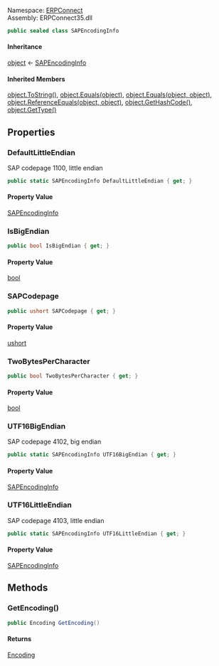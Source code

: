 
Namespace: [ERPConnect](index.md)  
Assembly: ERPConnect35.dll  

```csharp
public sealed class SAPEncodingInfo
```

#### Inheritance

[object](https://learn.microsoft.com/dotnet/api/system.object) ← 
[SAPEncodingInfo](ERPConnect.SAPEncodingInfo.md)

#### Inherited Members

[object.ToString\(\)](https://learn.microsoft.com/dotnet/api/system.object.tostring), 
[object.Equals\(object\)](https://learn.microsoft.com/dotnet/api/system.object.equals\#system\-object\-equals\(system\-object\)), 
[object.Equals\(object, object\)](https://learn.microsoft.com/dotnet/api/system.object.equals\#system\-object\-equals\(system\-object\-system\-object\)), 
[object.ReferenceEquals\(object, object\)](https://learn.microsoft.com/dotnet/api/system.object.referenceequals), 
[object.GetHashCode\(\)](https://learn.microsoft.com/dotnet/api/system.object.gethashcode), 
[object.GetType\(\)](https://learn.microsoft.com/dotnet/api/system.object.gettype)

## Properties

### <a id="ERPConnect_SAPEncodingInfo_DefaultLittleEndian"></a> DefaultLittleEndian

SAP codepage 1100, little endian

```csharp
public static SAPEncodingInfo DefaultLittleEndian { get; }
```

#### Property Value

 [SAPEncodingInfo](ERPConnect.SAPEncodingInfo.md)

### <a id="ERPConnect_SAPEncodingInfo_IsBigEndian"></a> IsBigEndian

```csharp
public bool IsBigEndian { get; }
```

#### Property Value

 [bool](https://learn.microsoft.com/dotnet/api/system.boolean)

### <a id="ERPConnect_SAPEncodingInfo_SAPCodepage"></a> SAPCodepage

```csharp
public ushort SAPCodepage { get; }
```

#### Property Value

 [ushort](https://learn.microsoft.com/dotnet/api/system.uint16)

### <a id="ERPConnect_SAPEncodingInfo_TwoBytesPerCharacter"></a> TwoBytesPerCharacter

```csharp
public bool TwoBytesPerCharacter { get; }
```

#### Property Value

 [bool](https://learn.microsoft.com/dotnet/api/system.boolean)

### <a id="ERPConnect_SAPEncodingInfo_UTF16BigEndian"></a> UTF16BigEndian

SAP codepage 4102, big endian

```csharp
public static SAPEncodingInfo UTF16BigEndian { get; }
```

#### Property Value

 [SAPEncodingInfo](ERPConnect.SAPEncodingInfo.md)

### <a id="ERPConnect_SAPEncodingInfo_UTF16LittleEndian"></a> UTF16LittleEndian

SAP codepage 4103, little endian

```csharp
public static SAPEncodingInfo UTF16LittleEndian { get; }
```

#### Property Value

 [SAPEncodingInfo](ERPConnect.SAPEncodingInfo.md)

## Methods

### <a id="ERPConnect_SAPEncodingInfo_GetEncoding"></a> GetEncoding\(\)

```csharp
public Encoding GetEncoding()
```

#### Returns

 [Encoding](https://learn.microsoft.com/dotnet/api/system.text.encoding)

